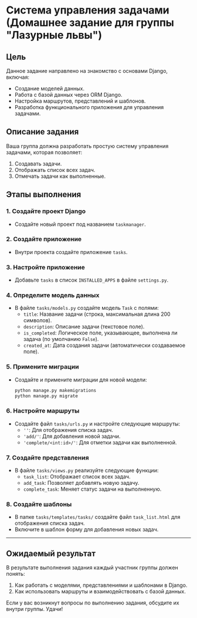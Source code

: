 
# Система управления задачами (Домашнее задание для группы "Лазурные львы")

## Цель
Данное задание направлено на знакомство с основами Django, включая:

- Создание моделей данных.
- Работа с базой данных через ORM Django.
- Настройка маршрутов, представлений и шаблонов.
- Разработка функционального приложения для управления задачами.

## Описание задания
Ваша группа должна разработать простую систему управления задачами, которая позволяет:

1. Создавать задачи.
2. Отображать список всех задач.
3. Отмечать задачи как выполненные.

## Этапы выполнения

### 1. Создайте проект Django
- Создайте новый проект под названием `taskmanager`.

### 2. Создайте приложение
- Внутри проекта создайте приложение `tasks`.

### 3. Настройте приложение
- Добавьте `tasks` в список `INSTALLED_APPS` в файле `settings.py`.

### 4. Определите модель данных
- В файле `tasks/models.py` создайте модель `Task` с полями:
  - `title`: Название задачи (строка, максимальная длина 200 символов).
  - `description`: Описание задачи (текстовое поле).
  - `is_completed`: Логическое поле, указывающее, выполнена ли задача (по умолчанию `False`).
  - `created_at`: Дата создания задачи (автоматически создаваемое поле).



### 5. Примените миграции
- Создайте и примените миграции для новой модели:
  ```bash
  python manage.py makemigrations
  python manage.py migrate
  ```

### 6. Настройте маршруты
- Создайте файл `tasks/urls.py` и настройте следующие маршруты:
  - `''`: Для отображения списка задач.
  - `'add/'`: Для добавления новой задачи.
  - `'complete/<int:id>/'`: Для отметки задачи как выполненной.


### 7. Создайте представления
- В файле `tasks/views.py` реализуйте следующие функции:
  - `task_list`: Отображает список всех задач.
  - `add_task`: Позволяет добавлять новую задачу.
  - `complete_task`: Меняет статус задачи на выполненную.

### 8. Создайте шаблоны
- В папке `tasks/templates/tasks/` создайте файл `task_list.html` для отображения списка задач.
- Включите в шаблон форму для добавления новых задач.

---

## Ожидаемый результат
В результате выполнения задания каждый участник группы должен понять:

1. Как работать с моделями, представлениями и шаблонами в Django.
2. Как использовать маршруты и взаимодействовать с базой данных.

Если у вас возникнут вопросы по выполнению задания, обсудите их внутри группы. Удачи!
